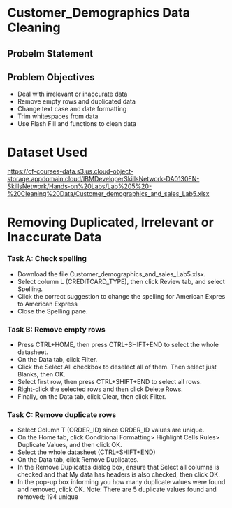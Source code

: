 # Customer_Demographics Data Cleaning

## Probelm Statement

## Problem Objectives
- Deal with irrelevant or inaccurate data
- Remove empty rows and duplicated data
- Change text case and date formatting
- Trim whitespaces from data
- Use Flash Fill and functions to clean data

# Dataset Used
  https://cf-courses-data.s3.us.cloud-object-storage.appdomain.cloud/IBMDeveloperSkillsNetwork-DA0130EN-SkillsNetwork/Hands-on%20Labs/Lab%205%20-%20Cleaning%20Data/Customer_demographics_and_sales_Lab5.xlsx

# Removing Duplicated, Irrelevant or Inaccurate Data
  ### Task A: Check spelling
  - Download the file Customer_demographics_and_sales_Lab5.xlsx.
  - Select column L (CREDITCARD_TYPE), then click Review tab, and select Spelling.
  - Click the correct suggestion to change the spelling for American Expres to American Express
  - Close the Spelling pane.

  ### Task B: Remove empty rows
  - Press CTRL+HOME, then press CTRL+SHIFT+END to select the whole datasheet.
  - On the Data tab, click Filter.
  - Click the Select All checkbox to deselect all of them. Then select just Blanks, then OK.
  - Select first row, then press CTRL+SHIFT+END to select all rows.
  - Right-click the selected rows and then click Delete Rows.
  - Finally, on the Data tab, click Clear, then click Filter.

  ### Task C: Remove duplicate rows
  - Select Column T (ORDER_ID) since ORDER_ID values are unique.
  - On the Home tab, click Conditional Formatting> Highlight Cells Rules> Duplicate Values, and then click OK.
  - Select the whole datasheet (CTRL+SHIFT+END)
  - On the Data tab, click Remove Duplicates.
  - In the Remove Duplicates dialog box, ensure that Select all columns is checked and that My data has headers is also checked, then click OK.
  - In the pop-up box informing you how many duplicate values were found and removed, click OK.
Note: There are 5 duplicate values found and removed; 194 unique
    


  
